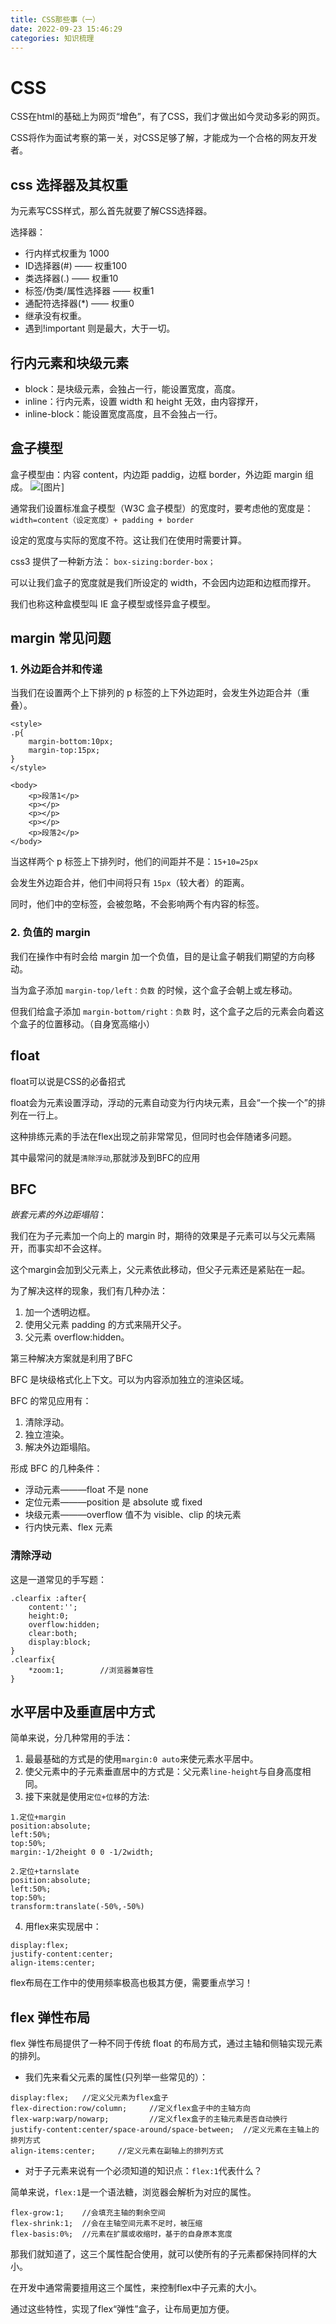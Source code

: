 ```yaml
---
title: CSS那些事（一）
date: 2022-09-23 15:46:29
categories: 知识梳理
---
```

# CSS
CSS在html的基础上为网页“增色”，有了CSS，我们才做出如今灵动多彩的网页。

CSS将作为面试考察的第一关，对CSS足够了解，才能成为一个合格的网友开发者。


## css 选择器及其权重
为元素写CSS样式，那么首先就要了解CSS选择器。

选择器：
- 行内样式权重为 1000                  
- ID选择器(#) —— 权重100
- 类选择器(.) —— 权重10 
- 标签/伪类/属性选择器 —— 权重1
- 通配符选择器(*) —— 权重0
- 继承没有权重。
- 遇到!important 则是最大，大于一切。

## 行内元素和块级元素
- block：是块级元素，会独占一行，能设置宽度，高度。
- inline：行内元素，设置 width 和 height 无效，由内容撑开，
- inline-block：能设置宽度高度，且不会独占一行。

## 盒子模型
盒子模型由：内容 content，内边距 paddig，边框 border，外边距 margin 组成。
![[图片]](https://qiaolj-tuchuang.oss-cn-beijing.aliyuncs.com/img/盒模型.jpeg)

通常我们设置标准盒子模型（W3C 盒子模型）的宽度时，要考虑他的宽度是：
`width=content（设定宽度）+ padding + border `

设定的宽度与实际的宽度不符。这让我们在使用时需要计算。

css3 提供了一种新方法：
`box-sizing:border-box；`

可以让我们盒子的宽度就是我们所设定的 width，不会因内边距和边框而撑开。

我们也称这种盒模型叫 IE 盒子模型或怪异盒子模型。

## margin 常见问题
### 1. 外边距合并和传递
当我们在设置两个上下排列的 p 标签的上下外边距时，会发生外边距合并（重叠）。
```
<style>
.p{
    margin-bottom:10px;
    margin-top:15px;
}
</style>

<body>
    <p>段落1</p>
    <p></p>
    <p></p>
    <p></p>
    <p>段落2</p>
</body>
```
当这样两个 p 标签上下排列时，他们的间距并不是：`15+10=25px`

会发生外边距合并，他们中间将只有 `15px`（较大者）的距离。

同时，他们中的空标签，会被忽略，不会影响两个有内容的标签。
### 2. 负值的 margin
我们在操作中有时会给 margin 加一个负值，目的是让盒子朝我们期望的方向移动。

当为盒子添加 `margin-top/left：负数` 的时候，这个盒子会朝上或左移动。

但我们给盒子添加 `margin-bottom/right：负数` 时，这个盒子之后的元素会向着这个盒子的位置移动。（自身宽高缩小）

## float 
float可以说是CSS的必备招式

float会为元素设置浮动，浮动的元素自动变为行内块元素，且会“一个挨一个”的排列在一行上。

这种排练元素的手法在flex出现之前非常常见，但同时也会伴随诸多问题。

其中最常问的就是`清除浮动`,那就涉及到BFC的应用
## BFC
_嵌套元素的外边距塌陷_：

我们在为子元素加一个向上的 margin 时，期待的效果是子元素可以与父元素隔开，而事实却不会这样。

这个margin会加到父元素上，父元素依此移动，但父子元素还是紧贴在一起。

为了解决这样的现象，我们有几种办法： 
1. 加一个透明边框。 
2. 使用父元素 padding 的方式来隔开父子。 
3. 父元素 overflow:hidden。

第三种解决方案就是利用了BFC

BFC 是块级格式化上下文。可以为内容添加独立的渲染区域。

BFC 的常见应用有： 
1. 清除浮动。 
2. 独立渲染。 
3. 解决外边距塌陷。

形成 BFC 的几种条件：
- 浮动元素———float 不是 none 
- 定位元素———position 是 absolute 或 fixed 
- 块级元素———overflow 值不为 visible、clip 的块元素
- 行内快元素、flex 元素

### 清除浮动
这是一道常见的手写题：
```
.clearfix :after{
    content:'';
    height:0;
    overflow:hidden;
    clear:both;
    display:block;
}
.clearfix{
    *zoom:1;        //浏览器兼容性
}
```
## 水平居中及垂直居中方式
简单来说，分几种常用的手法：
1. 最最基础的方式是的使用`margin:0 auto`来使元素水平居中。
2. 使父元素中的子元素垂直居中的方式是：父元素`line-height`与自身高度相同。
3. 接下来就是使用`定位+位移`的方法:
```
1.定位+margin
position:absolute;
left:50%;
top:50%;
margin:-1/2height 0 0 -1/2width;
```
```
2.定位+tarnslate
position:absolute;
left:50%;
top:50%;
transform:translate(-50%,-50%)
```
4. 用flex来实现居中：
```
display:flex;
justify-content:center;
align-items:center;
```
flex布局在工作中的使用频率极高也极其方便，需要重点学习！
## flex 弹性布局

flex 弹性布局提供了一种不同于传统 float 的布局方式，通过主轴和侧轴实现元素的排列。
- 我们先来看父元素的属性(只列举一些常见的）：
```
display:flex;   //定义父元素为flex盒子
flex-direction:row/column;     //定义flex盒子中的主轴方向
flex-warp:warp/nowarp;         //定义flex盒子的主轴元素是否自动换行
justify-content:center/space-around/space-between;  //定义元素在主轴上的排列方式
align-items:center;     //定义元素在副轴上的排列方式
```
- 对于子元素来说有一个必须知道的知识点：`flex:1`代表什么？

简单来说，`flex:1`是一个语法糖，浏览器会解析为对应的属性。
```
flex-grow:1;    //会填充主轴的剩余空间
flex-shrink:1;  //会在主轴空间元素不足时，被压缩
flex-basis:0%;  //元素在扩展或收缩时，基于的自身原本宽度
```
那我们就知道了，这三个属性配合使用，就可以使所有的子元素都保持同样的大小。

在开发中通常需要擅用这三个属性，来控制flex中子元素的大小。

通过这些特性，实现了flex“弹性”盒子，让布局更加方便。
